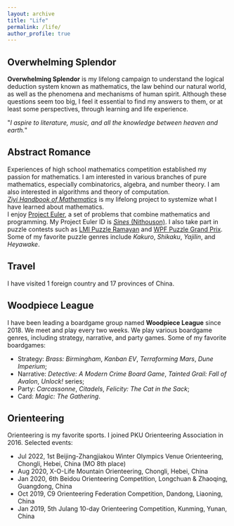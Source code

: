 ```yaml
---
layout: archive
title: "Life"
permalink: /life/
author_profile: true
---
```


## Overwhelming Splendor  
<b>Overwhelming Splendor</b> is my lifelong campaign to understand the logical deduction system known as mathematics, the law behind our natural world, as well as the phenomena and mechanisms of human spirit.
Although these questions seem too big, I feel it essential to find my answers to them, or at least some perspectives, through learning and life experience.

"<i>I aspire to literature, music, and all the knowledge between heaven and earth.</i>"

## Abstract Romance  
Experiences of high school mathematics competition established my passion for mathematics. 
I am interested in various branches of pure mathematics, especially combinatorics, algebra, and number theory. I am also interested in algorithms and theory of computation.    
<i>[Ziyi Handbook of Mathematics](https://nithouson.github.io/life/ziyi-handbook)</i> is my lifelong project to systemize what I have learned about mathematics.  
I enjoy [Project Euler](http://www.projecteuler.net/), a set of problems that combine mathematics and programming. My Project Euler ID is [*Sines* (Nithouson)](https://projecteuler.net/profile/Nithouson.png). I also take part in puzzle contests such as [LMI Puzzle Ramayan](https://logicmastersindia.com/) and [WPF Puzzle Grand Prix](https://gp.worldpuzzle.org/). Some of my favorite puzzle genres include *Kakuro*, *Shikaku*, *Yajilin*, and *Heyawake*.     

## Travel  
I have visited 1 foreign country and 17 provinces of China. 

## Woodpiece League  
I have been leading a boardgame group named <b>Woodpiece League</b> since 2018. We meet and play every two weeks. We play various boardgame genres, including strategy, narrative, and party games. 
Some of my favorite boardgames:
* Strategy: *Brass: Birmingham*, *Kanban EV*, *Terraforming Mars*, *Dune Imperium*;
* Narrative: *Detective: A Modern Crime Board Game*, *Tainted Grail: Fall of Avalon*, *Unlock!* series;
* Party: *Carcassonne*,  *Citadels*, *Felicity: The Cat in the Sack*;
* Card: *Magic: The Gathering*.

## Orienteering  
Orienteering is my favorite sports. I joined PKU Orienteering Association in 2016. Selected events:  
* Jul 2022, 1st Beijing-Zhangjiakou Winter Olympics Venue Orienteering, Chongli, Hebei, China (MO 8th place)
* Aug 2020, X-O-Life Mountain Orienteering, Chongli, Hebei, China
* Jan 2020, 6th Beidou Orienteering Competition, Longchuan & Zhaoqing, Guangdong, China
* Oct 2019, C9 Orienteering Federation Competition, Dandong, Liaoning, China
* Jan 2019, 5th Julang 10-day Orienteering Competition, Kunming, Yunan, China
